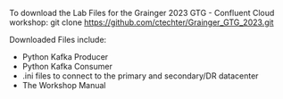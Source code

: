 To download the Lab Files for the Grainger 2023 GTG - Confluent Cloud workshop: 
   git clone https://github.com/ctechter/Grainger_GTG_2023.git

Downloaded Files include:
  - Python Kafka Producer
  - Python Kafka Consumer
  - .ini files to connect to the primary and secondary/DR datacenter
  - The Workshop Manual



